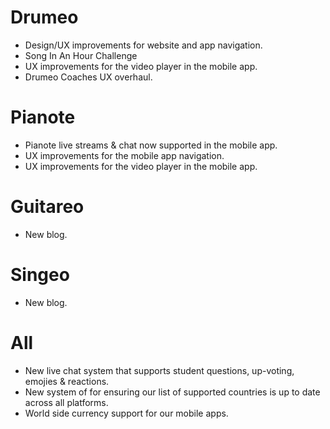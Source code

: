 # Drumeo
- Design/UX improvements for website and app navigation.
- Song In An Hour Challenge
- UX improvements for the video player in the mobile app.
- Drumeo Coaches UX overhaul.

# Pianote
- Pianote live streams & chat now supported in the mobile app.
- UX improvements for the mobile app navigation.
- UX improvements for the video player in the mobile app.

# Guitareo
- New blog.

# Singeo
- New blog.

# All
- New live chat system that supports student questions, up-voting, emojies & reactions.
- New system of for ensuring our list of supported countries is up to date across all platforms.
- World side currency support for our mobile apps.